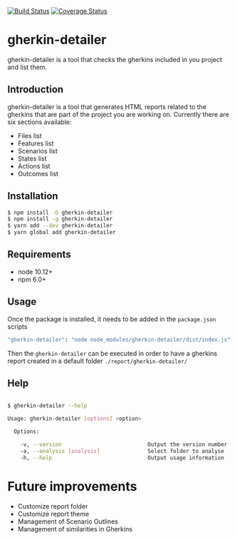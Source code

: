 [![Build Status](https://travis-ci.org/silversonicaxel/gherkin-detailer.svg?branch=master)](https://travis-ci.org/silversonicaxel/gherkin-detailer)
[![Coverage Status](https://coveralls.io/repos/github/silversonicaxel/gherkin-detailer/badge.svg?branch=master)](https://coveralls.io/github/silversonicaxel/gherkin-detailer?branch=master)

# gherkin-detailer
gherkin-detailer is a tool that checks the gherkins included in you project and list them.


## Introduction
gherkin-detailer is a tool that generates HTML reports related to the gherkins that are part of the project you are working on. Currently there are six sections available:
* Files list
* Features list
* Scenarios list
* States list
* Actions list
* Outcomes list


## Installation

```bash
$ npm install -D gherkin-detailer
$ npm install -g gherkin-detailer
$ yarn add --dev gherkin-detailer
$ yarn global add gherkin-detailer
```


## Requirements
* node 10.12+
* npm 6.0+


## Usage
Once the package is installed, it needs to be added in the `package.json` scripts

```bash
"gherkin-detailer": "node node_modules/gherkin-detailer/dist/index.js"
```

Then the `gherkin-detailer` can be executed in order to have a gherkins report created in a default folder `./report/gherkin-detailer/`


## Help
```bash

$ gherkin-detailer --help

Usage: gherkin-detailer [options] <option>

  Options:

    -v, --version                           Output the version number
    -a, --analysis [analysis]               Select folder to analyse
    -h, --help                              Output usage information

```


# Future improvements
* Customize report folder
* Customize report theme
* Management of Scenario Outlines
* Management of similarities in Gherkins
